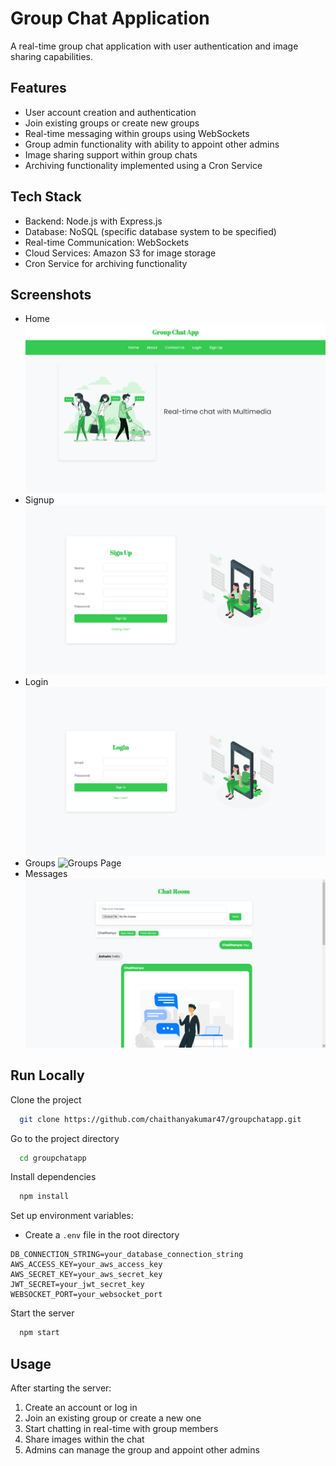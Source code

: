# Group Chat Application

A real-time group chat application with user authentication and image sharing capabilities.

## Features

- User account creation and authentication
- Join existing groups or create new groups
- Real-time messaging within groups using WebSockets
- Group admin functionality with ability to appoint other admins
- Image sharing support within group chats
- Archiving functionality implemented using a Cron Service

## Tech Stack

- Backend: Node.js with Express.js
- Database: NoSQL (specific database system to be specified)
- Real-time Communication: WebSockets
- Cloud Services: Amazon S3 for image storage
- Cron Service for archiving functionality

## Screenshots

- Home 
  ![Home Page](screenshots/home/home.png)
- Signup
  ![Login Page](screenshots/signup/signup.png)
- Login
  ![Login Page](screenshots/login/login.png)
- Groups
  ![Groups Page](screenshots/expenses/groups.png)
- Messages
  ![Message Page](screenshots/messages/messages.png)

## Run Locally

Clone the project

```bash
  git clone https://github.com/chaithanyakumar47/groupchatapp.git
```

Go to the project directory

```bash
  cd groupchatapp
```

Install dependencies

```bash
  npm install
```

Set up environment variables:
- Create a `.env` file in the root directory

```
DB_CONNECTION_STRING=your_database_connection_string
AWS_ACCESS_KEY=your_aws_access_key
AWS_SECRET_KEY=your_aws_secret_key
JWT_SECRET=your_jwt_secret_key
WEBSOCKET_PORT=your_websocket_port
```

Start the server

```bash
  npm start
```

## Usage

After starting the server:

1. Create an account or log in
2. Join an existing group or create a new one
3. Start chatting in real-time with group members
4. Share images within the chat
5. Admins can manage the group and appoint other admins





